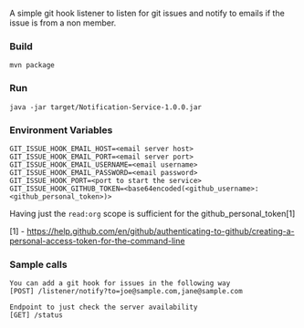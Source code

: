 A simple git hook listener to listen for git issues and notify to emails if the issue is from a non member.

### Build 
```
mvn package
```

### Run
```
java -jar target/Notification-Service-1.0.0.jar
```

### Environment Variables

```
GIT_ISSUE_HOOK_EMAIL_HOST=<email server host>
GIT_ISSUE_HOOK_EMAIL_PORT=<email server port>
GIT_ISSUE_HOOK_EMAIL_USERNAME=<email username>
GIT_ISSUE_HOOK_EMAIL_PASSWORD=<email password>
GIT_ISSUE_HOOK_PORT=<port to start the service>
GIT_ISSUE_HOOK_GITHUB_TOKEN=<base64encoded(<github_username>:<github_personal_token>)>
```
Having just the `read:org` scope is sufficient for the github_personal_token[1]

[1] - https://help.github.com/en/github/authenticating-to-github/creating-a-personal-access-token-for-the-command-line

### Sample calls
```
You can add a git hook for issues in the following way
[POST] /listener/notify?to=joe@sample.com,jane@sample.com

Endpoint to just check the server availability
[GET] /status
```